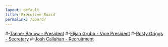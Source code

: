 ```yaml
---
layout: default
title: Executive Board
permalink: /board/
---
```

#-[Tanner Barlow - President](url/Tanner)
#-[Elijah Grubb - Vice President](url/Elijah)
#-[Rusty Griggs - Secretary](url/Rusty)
#-[Josh Callahan - Recruitment](url/Josh)
